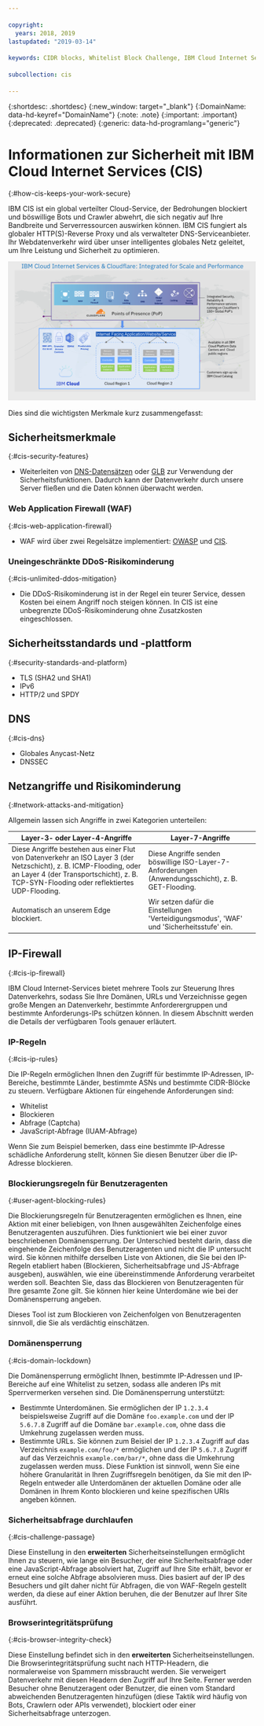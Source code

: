 ```yaml
---

copyright:
  years: 2018, 2019
lastupdated: "2019-03-14"

keywords: CIDR blocks, Whitelist Block Challenge, IBM Cloud Internet Services, security features

subcollection: cis

---
```


{:shortdesc: .shortdesc}
{:new_window: target="_blank"}
{:DomainName: data-hd-keyref="DomainName"}
{:note: .note}
{:important: .important}
{:deprecated: .deprecated}
{:generic: data-hd-programlang="generic"}

# Informationen zur Sicherheit mit IBM Cloud Internet Services (CIS)
{:#how-cis-keeps-your-work-secure}

IBM CIS ist ein global verteilter Cloud-Service, der Bedrohungen blockiert und böswillige Bots und Crawler abwehrt, die sich negativ auf Ihre Bandbreite und Serverressourcen auswirken können. IBM CIS fungiert als globaler HTTP(S)-Reverse Proxy und als verwalteter DNS-Serviceanbieter. Ihr Webdatenverkehr wird über unser intelligentes globales Netz geleitet, um Ihre Leistung und Sicherheit zu optimieren.

![Sicherheitsgrafik.png](images/security-graphic.png)

Dies sind die wichtigsten Merkmale kurz zusammengefasst:

## Sicherheitsmerkmale
{:#cis-security-features}

 * Weiterleiten von [DNS-Datensätzen](/docs/infrastructure/cis?topic=cis-dns-concepts#proxying-dns-records) oder [GLB](/docs/infrastructure/cis?topic=cis-global-load-balancer-glb-concepts) zur Verwendung der Sicherheitsfunktionen. Dadurch kann der Datenverkehr durch unsere Server fließen und die Daten können überwacht werden.
### Web Application Firewall (WAF)
{:#cis-web-application-firewall}

 * WAF wird über zwei Regelsätze implementiert: [OWASP](/docs/infrastructure/cis?topic=cis-owasp-rule-set-for-waf) und [CIS](/docs/infrastructure/cis?topic=cis-waf-settings#cis-rule-set-for-waf).
### Uneingeschränkte DDoS-Risikominderung
{:#cis-unlimited-ddos-mitigation}

 * Die DDoS-Risikominderung ist in der Regel ein teurer Service, dessen Kosten bei einem Angriff noch steigen können. In CIS ist eine unbegrenzte DDoS-Risikominderung ohne Zusatzkosten eingeschlossen. 

## Sicherheitsstandards und -plattform
{:#security-standards-and-platform}

 * TLS (SHA2 und SHA1)
 * IPv6
 * HTTP/2 und SPDY

## DNS
{:#cis-dns}

 * Globales Anycast-Netz
 * DNSSEC

## Netzangriffe und Risikominderung
{:#network-attacks-and-mitigation}

Allgemein lassen sich Angriffe in zwei Kategorien unterteilen:

| Layer-3- oder Layer-4-Angriffe | Layer-7-Angriffe |
|------------------------------|-----------------|
|Diese Angriffe bestehen aus einer Flut von Datenverkehr an ISO Layer 3 (der Netzschicht), z. B. ICMP-Flooding, oder an Layer 4 (der Transportschicht), z. B. TCP-SYN-Flooding oder reflektiertes UDP-Flooding. |Diese Angriffe senden böswillige ISO-Layer-7-Anforderungen (Anwendungsschicht), z. B. GET-Flooding.  |
| Automatisch an unserem Edge blockiert. | Wir setzen dafür die Einstellungen 'Verteidigungsmodus', 'WAF' und 'Sicherheitsstufe' ein. |

## IP-Firewall
{:#cis-ip-firewall}

IBM Cloud Internet-Services bietet mehrere Tools zur Steuerung Ihres Datenverkehrs, sodass Sie Ihre Domänen, URLs und Verzeichnisse gegen große Mengen an Datenverkehr, bestimmte Anforderergruppen und bestimmte Anforderungs-IPs schützen können. In diesem Abschnitt werden die Details der verfügbaren Tools genauer erläutert. 

### IP-Regeln
{:#cis-ip-rules}

Die IP-Regeln ermöglichen Ihnen den Zugriff für bestimmte IP-Adressen, IP-Bereiche, bestimmte Länder, bestimmte ASNs und bestimmte CIDR-Blöcke zu steuern. Verfügbare Aktionen für eingehende Anforderungen sind: 
  * Whitelist 
  * Blockieren  
  * Abfrage (Captcha) 
  * JavaScript-Abfrage (IUAM-Abfrage)

Wenn Sie zum Beispiel bemerken, dass eine bestimmte IP-Adresse schädliche Anforderung stellt, können Sie diesen Benutzer über die IP-Adresse blockieren. 

### Blockierungsregeln für Benutzeragenten
{:#user-agent-blocking-rules}

Die Blockierungsregeln für Benutzeragenten ermöglichen es Ihnen, eine Aktion mit einer beliebigen, von Ihnen ausgewählten Zeichenfolge eines Benutzeragenten  auszuführen. Dies funktioniert wie bei einer zuvor beschriebenen Domänensperrung. Der Unterschied besteht darin, dass die eingehende Zeichenfolge des Benutzeragenten und nicht die IP untersucht wird. Sie können mithilfe derselben Liste von Aktionen, die Sie bei den IP-Regeln etabliert haben (Blockieren, Sicherheitsabfrage und JS-Abfrage ausgeben), auswählen, wie eine übereinstimmende Anforderung verarbeitet werden soll. Beachten Sie, dass das Blockieren von Benutzeragenten für Ihre gesamte Zone gilt. Sie können hier keine Unterdomäne wie bei der Domänensperrung angeben. 

Dieses Tool ist zum Blockieren von Zeichenfolgen von Benutzeragenten sinnvoll, die Sie als verdächtig einschätzen.  

### Domänensperrung
{:#cis-domain-lockdown}

Die Domänensperrung ermöglicht Ihnen, bestimmte IP-Adressen und IP-Bereiche auf eine Whitelist zu setzen, sodass alle anderen IPs mit Sperrvermerken versehen sind.  Die Domänensperrung unterstützt: 

  * Bestimmte Unterdomänen. Sie ermöglichen der IP `1.2.3.4` beispielsweise Zugriff auf die Domäne `foo.example.com` und der IP `5.6.7.8` Zugriff auf die Domäne `bar.example.com`, ohne dass die Umkehrung zugelassen werden muss. 
  * Bestimmte URLs. Sie können zum Beisiel der IP `1.2.3.4` Zugriff auf das Verzeichnis `example.com/foo/*` ermöglichen und der IP `5.6.7.8` Zugriff auf das Verzeichnis `example.com/bar/*`, ohne dass die Umkehrung zugelassen werden muss.
Diese Funktion ist sinnvoll, wenn Sie eine höhere Granularität in Ihren Zugriffsregeln benötigen, da Sie mit den IP-Regeln entweder alle Unterdomänen der aktuellen Domäne oder alle Domänen in Ihrem Konto blockieren und keine spezifischen URIs angeben können. 

### Sicherheitsabfrage durchlaufen
{:#cis-challenge-passage}

Diese Einstellung in den **erweiterten** Sicherheitseinstellungen ermöglicht Ihnen zu steuern, wie lange ein Besucher, der eine Sicherheitsabfrage oder eine JavaScript-Abfrage absolviert hat, Zugriff auf Ihre Site erhält, bevor er erneut eine solche Abfrage absolvieren muss. Dies basiert auf der IP des Besuchers und gilt daher nicht für Abfragen, die von WAF-Regeln gestellt werden, da diese auf einer Aktion beruhen, die der Benutzer auf Ihrer Site ausführt. 

### Browserintegritätsprüfung
{:#cis-browser-integrity-check}

Diese Einstellung befindet sich in den **erweiterten** Sicherheitseinstellungen. Die Browserintegritätsprüfung sucht nach HTTP-Headern, die normalerweise von Spammern missbraucht werden. Sie verweigert Datenverkehr mit diesen Headern den Zugriff auf Ihre Seite. Ferner werden Besucher ohne Benutzeragent oder Benutzer, die einen vom Standard abweichenden Benutzeragenten hinzufügen (diese Taktik wird häufig von Bots, Crawlern oder APIs verwendet), blockiert oder einer Sicherheitsabfrage unterzogen. 
